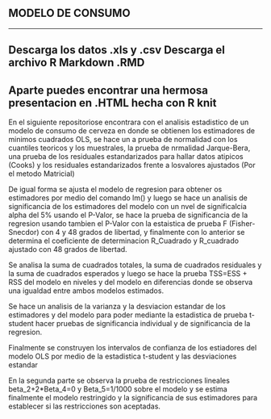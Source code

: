 MODELO DE CONSUMO 
-------------------------------------
_________________________________________

Descarga los datos .xls y .csv
Descarga el archivo R Markdown .RMD
---------------------------------------
Aparte puedes encontrar una hermosa presentacion en .HTML hecha con R knit
---------------------------------------
En el siguiente repositoriose encontrara con el analisis estadistico de un modelo de consumo de cerveza en donde se obtienen los estimadores de minimos cuadrados OLS, se hace un  a prueba de normalidad con los cuantiles teoricos y los muestrales, la prueba de nrmalidad Jarque-Bera, una prueba de los residuales estandarizados para hallar datos atipicos (Cooks) y los residuales estandarizados frente a losvalores ajustados (Por el metodo Matricial)

De igual forma se ajusta el modelo de regresion para obtener os estimadores por medio del comando lm() y luego se hace un analisis de significancia de los estimadores del modelo con un nvel de significalcia alpha del 5% usando el P-Valor, se hace la prueba de significancia de la regresion usando tambien el P-Valor con la estaistica de prueba F (Fisher-Snecdor) con 4 y 48 grados de libertad, y finalmente con lo anterior se determina el coeficiente de determinacion R_Cuadrado y R_cuadrado ajustado con 48 grados de libertad.

Se analisa la suma de cuadrados totales, la suma de cuadrados residuales y la suma de cuadrados esperados y luego se hace la prueba TSS=ESS + RSS del modelo en niveles y del modelo en diferencias donde se observa una igualdad entre ambos modelos estimados.

Se hace un analisis de la varianza y la desviacion estandar de los estimadores y del modelo para poder mediante la estadistica de prueba t-student hacer pruebas de significancia individual y de significancia de la regresion.

Finalmente se construyen los intervalos de confianza de los estiadores del modelo OLS por medio de la estadistica t-student y las desviaciones estandar

En la segunda parte se observa la prueba de restricciones lineales beta_2+2*Beta_4=0 y Beta_5=1/1000 sobre el modelo y se estima finalmente el modelo restringido y la significancia de sus estimadores para establecer si las restricciones son aceptadas.





